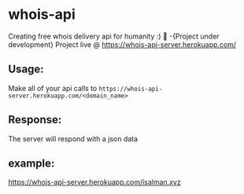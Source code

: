 # whois-api

Creating free whois delivery api for humanity :) :rocket: -{Project under development}
Project live @ https://whois-api-server.herokuapp.com/

## Usage:

Make all of your api calls to
`https://whois-api-server.herokuapp.com/<domain_name>`

## Response:

The server will respond with a json data

## example:

https://whois-api-server.herokuapp.com/isalman.xyz
